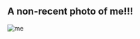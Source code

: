 ## A non-recent photo of me!!!
![me](https://user-images.githubusercontent.com/40894912/59976752-bd980380-9596-11e9-952a-4f3ff5c629d1.jpg)
